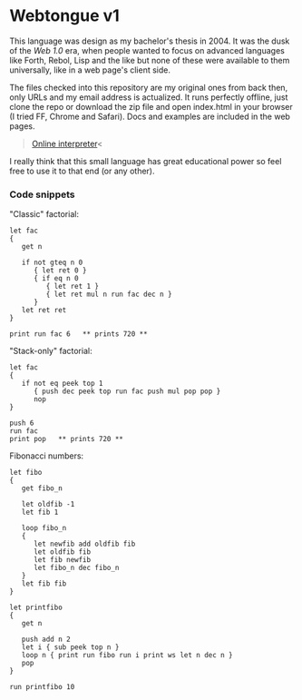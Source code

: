 Webtongue v1
===

This language was design as my bachelor's thesis in 2004. It was the dusk of the _Web 1.0_ era, when people wanted to focus on advanced languages like Forth, Rebol, Lisp and the like but none of these were available to them universally, like in a web page's client side.

The files checked into this repository are my original ones from back then, only URLs and my email address is actualized. It runs perfectly offline, just clone the repo or download the zip file and open index.html in your browser (I tried FF, Chrome and Safari). Docs and examples are included in the web pages.

>[Online interpreter](http://balazstth.github.com/webtongue-v1)<

I really think that this small language has great educational power so feel free to use it to that end (or any other).

### Code snippets ###

"Classic" factorial:
    
    let fac
    {
       get n
    
       if not gteq n 0
          { let ret 0 }
          { if eq n 0
             { let ret 1 }
             { let ret mul n run fac dec n }
          }
       let ret ret
    }
    
    print run fac 6   ** prints 720 **
    
"Stack-only" factorial:
    
    let fac
    {
       if not eq peek top 1
          { push dec peek top run fac push mul pop pop }
          nop
    }
    
    push 6
    run fac
    print pop   ** prints 720 **
    
Fibonacci numbers:
    
    let fibo
    {
       get fibo_n
    
       let oldfib -1
       let fib 1
    
       loop fibo_n
       {
          let newfib add oldfib fib
          let oldfib fib
          let fib newfib
          let fibo_n dec fibo_n
       }
       let fib fib
    }
    
    let printfibo
    {
       get n
    
       push add n 2
       let i { sub peek top n }
       loop n { print run fibo run i print ws let n dec n }
       pop
    }
    
    run printfibo 10

